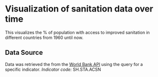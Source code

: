 # Visualization of sanitation data over time
This visualizes the % of population with access to improved sanitation in different countries from 1960 until now.

## Data Source
Data was retrieved the from the [World Bank API](https://datahelpdesk.worldbank.org/knowledgebase/articles/898599-api-indicator-queries) using the query for a specific indicator.
*Indicator code:* SH.STA.ACSN